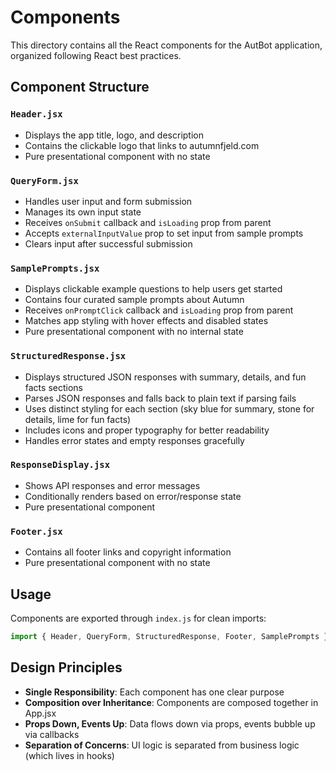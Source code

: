 # Components

This directory contains all the React components for the AutBot application, organized following React best practices.

## Component Structure

### `Header.jsx`
- Displays the app title, logo, and description
- Contains the clickable logo that links to autumnfjeld.com
- Pure presentational component with no state

### `QueryForm.jsx`
- Handles user input and form submission
- Manages its own input state
- Receives `onSubmit` callback and `isLoading` prop from parent
- Accepts `externalInputValue` prop to set input from sample prompts
- Clears input after successful submission

### `SamplePrompts.jsx`
- Displays clickable example questions to help users get started
- Contains four curated sample prompts about Autumn
- Receives `onPromptClick` callback and `isLoading` prop from parent
- Matches app styling with hover effects and disabled states
- Pure presentational component with no internal state

### `StructuredResponse.jsx`
- Displays structured JSON responses with summary, details, and fun facts sections
- Parses JSON responses and falls back to plain text if parsing fails
- Uses distinct styling for each section (sky blue for summary, stone for details, lime for fun facts)
- Includes icons and proper typography for better readability
- Handles error states and empty responses gracefully

### `ResponseDisplay.jsx`
- Shows API responses and error messages
- Conditionally renders based on error/response state
- Pure presentational component

### `Footer.jsx`
- Contains all footer links and copyright information
- Pure presentational component with no state

## Usage

Components are exported through `index.js` for clean imports:

```jsx
import { Header, QueryForm, StructuredResponse, Footer, SamplePrompts } from './components'
```

## Design Principles

- **Single Responsibility**: Each component has one clear purpose
- **Composition over Inheritance**: Components are composed together in App.jsx
- **Props Down, Events Up**: Data flows down via props, events bubble up via callbacks
- **Separation of Concerns**: UI logic is separated from business logic (which lives in hooks) 